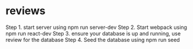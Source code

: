 # reviews

Step 1. start server using npm run server-dev
Step 2. Start webpack using npm run react-dev
Step 3. ensure your database is up and running, use review for the database
Step 4. Seed the database using npm run seed
